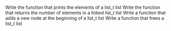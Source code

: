 Write the function that prints the elements of a list_t list
Write the function that returns the number of elements in a linked list_t list
Write a function that adds a new node at the beginning of  a list_t list
Write a function that frees a list_t list
